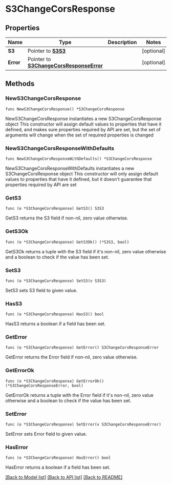 # S3ChangeCorsResponse

## Properties

Name | Type | Description | Notes
------------ | ------------- | ------------- | -------------
**S3** | Pointer to [**S3S3**](S3S3.md) |  | [optional] 
**Error** | Pointer to [**S3ChangeCorsResponseError**](S3ChangeCorsResponseError.md) |  | [optional] 

## Methods

### NewS3ChangeCorsResponse

`func NewS3ChangeCorsResponse() *S3ChangeCorsResponse`

NewS3ChangeCorsResponse instantiates a new S3ChangeCorsResponse object
This constructor will assign default values to properties that have it defined,
and makes sure properties required by API are set, but the set of arguments
will change when the set of required properties is changed

### NewS3ChangeCorsResponseWithDefaults

`func NewS3ChangeCorsResponseWithDefaults() *S3ChangeCorsResponse`

NewS3ChangeCorsResponseWithDefaults instantiates a new S3ChangeCorsResponse object
This constructor will only assign default values to properties that have it defined,
but it doesn't guarantee that properties required by API are set

### GetS3

`func (o *S3ChangeCorsResponse) GetS3() S3S3`

GetS3 returns the S3 field if non-nil, zero value otherwise.

### GetS3Ok

`func (o *S3ChangeCorsResponse) GetS3Ok() (*S3S3, bool)`

GetS3Ok returns a tuple with the S3 field if it's non-nil, zero value otherwise
and a boolean to check if the value has been set.

### SetS3

`func (o *S3ChangeCorsResponse) SetS3(v S3S3)`

SetS3 sets S3 field to given value.

### HasS3

`func (o *S3ChangeCorsResponse) HasS3() bool`

HasS3 returns a boolean if a field has been set.

### GetError

`func (o *S3ChangeCorsResponse) GetError() S3ChangeCorsResponseError`

GetError returns the Error field if non-nil, zero value otherwise.

### GetErrorOk

`func (o *S3ChangeCorsResponse) GetErrorOk() (*S3ChangeCorsResponseError, bool)`

GetErrorOk returns a tuple with the Error field if it's non-nil, zero value otherwise
and a boolean to check if the value has been set.

### SetError

`func (o *S3ChangeCorsResponse) SetError(v S3ChangeCorsResponseError)`

SetError sets Error field to given value.

### HasError

`func (o *S3ChangeCorsResponse) HasError() bool`

HasError returns a boolean if a field has been set.


[[Back to Model list]](../README.md#documentation-for-models) [[Back to API list]](../README.md#documentation-for-api-endpoints) [[Back to README]](../README.md)


